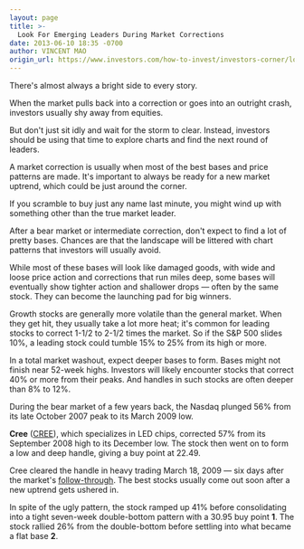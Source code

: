 ```yaml
---
layout: page
title: >-
  Look For Emerging Leaders During Market Corrections
date: 2013-06-10 18:35 -0700
author: VINCENT MAO
origin_url: https://www.investors.com/how-to-invest/investors-corner/look-for-best-stocks-in-the-market/
---
```


There's almost always a bright side to every story.

When the market pulls back into a correction or goes into an outright crash, investors usually shy away from equities.

But don't just sit idly and wait for the storm to clear. Instead, investors should be using that time to explore charts and find the next round of leaders.

A market correction is usually when most of the best bases and price patterns are made. It's important to always be ready for a new market uptrend, which could be just around the corner.

If you scramble to buy just any name last minute, you might wind up with something other than the true market leader.

After a bear market or intermediate correction, don't expect to find a lot of pretty bases. Chances are that the landscape will be littered with chart patterns that investors will usually avoid.

While most of these bases will look like damaged goods, with wide and loose price action and corrections that run miles deep, some bases will eventually show tighter action and shallower drops — often by the same stock. They can become the launching pad for big winners.

Growth stocks are generally more volatile than the general market. When they get hit, they usually take a lot more heat; it's common for leading stocks to correct 1-1/2 to 2-1/2 times the market. So if the S&P 500 slides 10%, a leading stock could tumble 15% to 25% from its high or more.

In a total market washout, expect deeper bases to form. Bases might not finish near 52-week highs. Investors will likely encounter stocks that correct 40% or more from their peaks. And handles in such stocks are often deeper than 8% to 12%.

During the bear market of a few years back, the Nasdaq plunged 56% from its late October 2007 peak to its March 2009 low.

**Cree** ([CREE](https://research.investors.com/quote.aspx?symbol=CREE)), which specializes in LED chips, corrected 57% from its September 2008 high to its December low. The stock then went on to form a low and deep handle, giving a buy point at 22.49.

Cree cleared the handle in heavy trading March 18, 2009 — six days after the market's [follow-through](http://education.investors.com/financial-dictionary/?termID=5963&term=Follow-Through+Day+Concept&mode=searchResults). The best stocks usually come out soon after a new uptrend gets ushered in.

In spite of the ugly pattern, the stock ramped up 41% before consolidating into a tight seven-week double-bottom pattern with a 30.95 buy point **1**. The stock rallied 26% from the double-bottom before settling into what became a flat base **2**.
